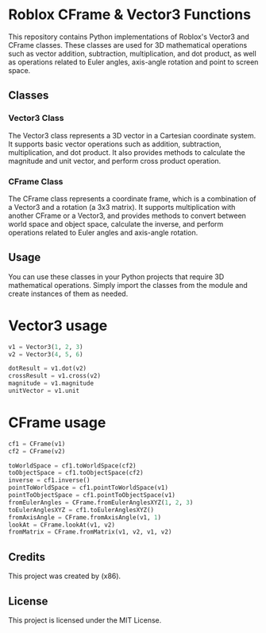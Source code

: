# Roblox CFrame & Vector3 Functions

This repository contains Python implementations of Roblox's Vector3 and CFrame classes. These classes are used for 3D mathematical operations such as vector addition, subtraction, multiplication, and dot product, as well as operations related to Euler angles, axis-angle rotation and point to screen space.

## Classes

### Vector3 Class

The Vector3 class represents a 3D vector in a Cartesian coordinate system. It supports basic vector operations such as addition, subtraction, multiplication, and dot product. It also provides methods to calculate the magnitude and unit vector, and perform cross product operation.

### CFrame Class

The CFrame class represents a coordinate frame, which is a combination of a Vector3 and a rotation (a 3x3 matrix). It supports multiplication with another CFrame or a Vector3, and provides methods to convert between world space and object space, calculate the inverse, and perform operations related to Euler angles and axis-angle rotation.

## Usage

You can use these classes in your Python projects that require 3D mathematical operations. Simply import the classes from the module and create instances of them as needed.

# Vector3 usage
```python
v1 = Vector3(1, 2, 3)
v2 = Vector3(4, 5, 6)

dotResult = v1.dot(v2)
crossResult = v1.cross(v2)
magnitude = v1.magnitude
unitVector = v1.unit
```

# CFrame usage
```python
cf1 = CFrame(v1)
cf2 = CFrame(v2)

toWorldSpace = cf1.toWorldSpace(cf2)
toObjectSpace = cf1.toObjectSpace(cf2)
inverse = cf1.inverse()
pointToWorldSpace = cf1.pointToWorldSpace(v1)
pointToObjectSpace = cf1.pointToObjectSpace(v1)
fromEulerAngles = CFrame.fromEulerAnglesXYZ(1, 2, 3)
toEulerAnglesXYZ = cf1.toEulerAnglesXYZ()
fromAxisAngle = CFrame.fromAxisAngle(v1, 1)
lookAt = CFrame.lookAt(v1, v2)
fromMatrix = CFrame.fromMatrix(v1, v2, v1, v2)
```

## Credits

This project was created by (x86).

## License

This project is licensed under the MIT License.
